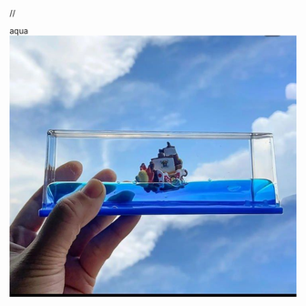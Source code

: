 <html>
<head>
<meta charset="uft-8">

<meta name="viewport" content="width=device-width,
 initial-scale=1.0">

//<title>
 <p>
  aqua
 </p>
</title>









 
</head>
<body>
<div class=ban
 back-ground:202409091180908344023241086.jpg
<h1>
 aqua
</h1>
 
</div>
 <div class="img">
        <img src="IMG_20240909_011730_049.jpg">
 
</div>








 
</body>





















 
</html>
